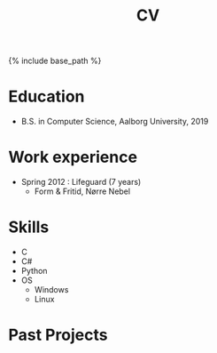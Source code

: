 ﻿---
layout: archive
title: "CV"
permalink: /cv/
author_profile: true
redirect_from:
  - /resume
---

{% include base_path %}

Education
======
* B.S. in Computer Science, Aalborg University, 2019

Work experience
======
* Spring 2012 : Lifeguard (7 years)
	* Form & Fritid, Nørre Nebel
	
  
Skills
======
* C
* C#
* Python
* OS
  * Windows
  * Linux


Past Projects
======


